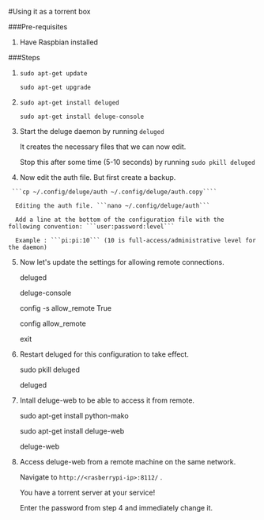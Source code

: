 #Using it as a torrent box

###Pre-requisites

 1. Have Raspbian installed
 
 
###Steps

  1. ```sudo apt-get update```
      
     ```sudo apt-get upgrade```
     
  2. ```sudo apt-get install deluged```

     ```sudo apt-get install deluge-console```
     
  3.  Start the deluge daemon by running ```deluged```
      
      It creates the necessary files that we can now edit.
 
      Stop this after some time (5-10 seconds) by running ```sudo pkill deluged```
     
  4.  Now edit the auth file. But first create a backup.
     
     ```cp ~/.config/deluge/auth ~/.config/deluge/auth.copy````

      Editing the auth file. ```nano ~/.config/deluge/auth```
     
      Add a line at the bottom of the configuration file with the following convention: ```user:password:level```
      
      Example : ```pi:pi:10``` (10 is full-access/administrative level for the daemon)
      
      
  5.  Now let's update the settings for allowing remote connections.
  
        deluged

        deluge-console
      
        config -s allow_remote True

        config allow_remote

        exit
      
  6.  Restart deluged for this configuration to take effect.
    
        sudo pkill deluged

        deluged
      
  7.  Intall deluge-web to be able to access it from remote.
  
        sudo apt-get install python-mako
  
        sudo apt-get install deluge-web
  
        deluge-web
        
  8.  Access deluge-web from a remote machine on the same network.
  
      Navigate to ```http://<rasberrypi-ip>:8112/``` . 

      You have a torrent server at your service!
      
      Enter the password from step 4 and immediately change it.
